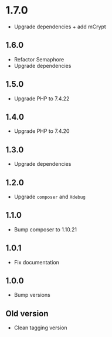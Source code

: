 # 1.7.0
+ Upgrade dependencies + add mCrypt

## 1.6.0
+ Refactor Semaphore
+ Upgrade dependencies

## 1.5.0
+ Upgrade PHP to 7.4.22

## 1.4.0
+ Upgrade PHP to 7.4.20

## 1.3.0
+ Upgrade dependencies

## 1.2.0
+ Upgrade `composer` and `Xdebug`

## 1.1.0
+ Bump composer to 1.10.21

## 1.0.1
+ Fix documentation

## 1.0.0
+ Bump versions

## Old version
+ Clean tagging version